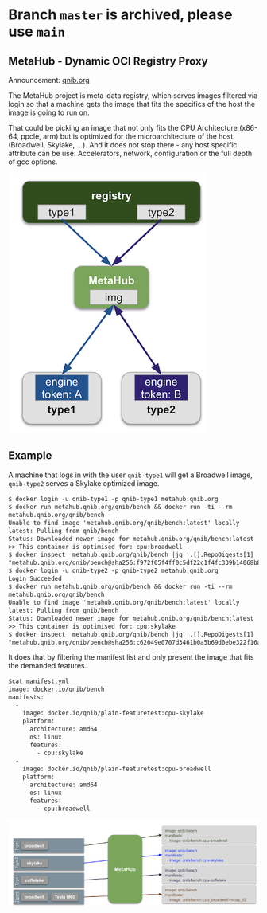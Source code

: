# Branch `master` is archived, please use `main`

## MetaHub - Dynamic OCI Registry Proxy

Announcement: [qnib.org](http://www.qnib.org/2019/06/12/metahub/)

The MetaHub project is meta-data registry, which serves images filtered via login so that a machine gets the image that
fits the specifics of the host the image is going to run on.

That could be picking an image that not only fits the CPU Architecture (x86-64, ppcle, arm) but is optimized for the microarchitecture 
of the host (Broadwell, Skylake, ...). And it does not stop there - any host specific attribute can be use: 
Accelerators, network, configuration or the full depth of gcc options. 

![](/misc/pics/metahub-proxy.png)

## Example

A machine that logs in with the user `qnib-type1` will get a Broadwell image, `qnib-type2` serves a Skylake optimized image.

```
$ docker login -u qnib-type1 -p qnib-type1 metahub.qnib.org
$ docker run metahub.qnib.org/qnib/bench && docker run -ti --rm metahub.qnib.org/qnib/bench
Unable to find image 'metahub.qnib.org/qnib/bench:latest' locally
latest: Pulling from qnib/bench
Status: Downloaded newer image for metahub.qnib.org/qnib/bench:latest
>> This container is optimised for: cpu:broadwell
$ docker inspect  metahub.qnib.org/qnib/bench |jq '.[].RepoDigests[1]
"metahub.qnib.org/qnib/bench@sha256:f972f05f4ff0c5df22c1f4fc339b14068b8cee96d0525f4fb13dbea84a900c89"
$ docker login -u qnib-type2 -p qnib-type2 metahub.qnib.org
Login Succeeded
$ docker run metahub.qnib.org/qnib/bench && docker run -ti --rm metahub.qnib.org/qnib/bench
Unable to find image 'metahub.qnib.org/qnib/bench:latest' locally
latest: Pulling from qnib/bench
Status: Downloaded newer image for metahub.qnib.org/qnib/bench:latest
>> This container is optimised for: cpu:skylake
$ docker inspect  metahub.qnib.org/qnib/bench |jq '.[].RepoDigests[1]
"metahub.qnib.org/qnib/bench@sha256:c62049e0707d3461b0a5b69d0ebe322f16a17b4439b5d9844e24cf97d40faa64"
``` 

It does that by filtering the manifest list and only present the image that fits the demanded features.

```
$cat manifest.yml
image: docker.io/qnib/bench
manifests:
  -
    image: docker.io/qnib/plain-featuretest:cpu-skylake
    platform:
      architecture: amd64
      os: linux
      features:
        - cpu:skylake
  -
    image: docker.io/qnib/plain-featuretest:cpu-broadwell
    platform:
      architecture: amd64
      os: linux
      features:
        - cpu:broadwell
```

![](/misc/pics/metahub-overview.png)

